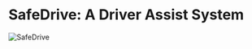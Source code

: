 # SafeDrive: A Driver Assist System
![SafeDrive](https://raw.githubusercontent.com/devikathampi/SafeDrive-A-Driver-Assist-System/master/Poster.jpg)
